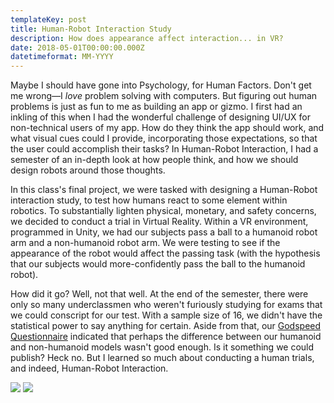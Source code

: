 ```yaml
---
templateKey: post
title: Human-Robot Interaction Study
description: How does appearance affect interaction... in VR?
date: 2018-05-01T00:00:00.000Z
datetimeformat: MM-YYYY
---
```


Maybe I should have gone into Psychology, for Human Factors. Don't get me wrong&mdash;I _love_ problem solving with computers. But figuring out human problems is just as fun to me as building an app or gizmo. I first had an inkling of this when I had the wonderful challenge of designing UI/UX for non-technical users of my app. How do they think the app should work, and what visual cues could I provide, incorporating those expectations, so that the user could accomplish their tasks? In Human-Robot Interaction, I had a semester of an in-depth look at how people think, and how we should design robots around those thoughts.

In this class's final project, we were tasked with designing a Human-Robot interaction study, to test how humans react to some element within robotics. To substantially lighten physical, monetary, and safety concerns, we decided to conduct a trial in Virtual Reality. Within a VR environment, programmed in Unity, we had our subjects pass a ball to a humanoid robot arm and a non-humanoid robot arm. We were testing to see if the appearance of the robot would affect the passing task (with the hypothesis that our subjects would more-confidently pass the ball to the humanoid robot).

How did it go? Well, not that well. At the end of the semester, there were only so many underclassmen who weren't furiously studying for exams that we could conscript for our test. With a sample size of 16, we didn't have the statistical power to say anything for certain. Aside from that, our [Godspeed Questionnaire](http://www.bartneck.de/publications/2009/measurementInstrumentsRobots/) indicated that perhaps the difference between our humanoid and non-humanoid models wasn't good enough. Is it something we could publish? Heck no. But I learned so much about conducting a human trials, and indeed, Human-Robot Interaction.

<img src="/img/projects-hri.jpg">

<img src="/img/projects-hri-2.jpg">
